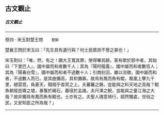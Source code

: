 

## 古文觀止

##### 古文觀止

* * *

卷四 ‧ 宋玉對楚王問　　`楚辭`

楚襄王問於宋玉曰：「先生其有遺行與？何士民眾庶不譽之甚也！」

宋玉對曰：「唯，然，有之！願大王寬其罪，使得畢其辭。客有歌於郢中者，其始曰『下里巴人』，國中屬而和者數千人；其為『陽阿薤露』，國中屬而和者數百人；其為『陽春白雪』，國中屬而和者不過數十人；引商刻羽，雜以流徵，國中屬而和者，不過數人而已。是其曲彌高，其和彌寡。故鳥有鳳而魚有鯤，鳳凰上擊九千里，絕雲霓，負蒼天，翱翔乎杳冥之上。夫蕃籬之鷃，豈能與之料天地之高哉？鯤魚朝發崑崙之墟，暴鬐於碣石，暮宿於孟諸。夫尺澤之鯢，豈能與之量江海之大哉？故非獨鳥有鳳而魚有鯤也，士亦有之。夫聖人瑰意琦行，超然獨處，世俗之民，又安知臣之所為哉？」

* * *

